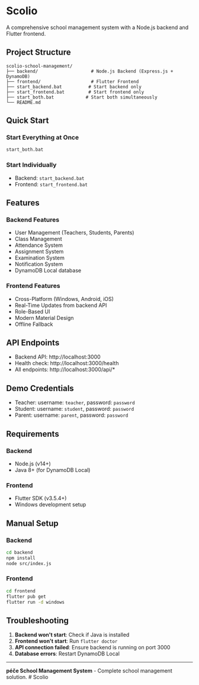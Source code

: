 # Scolio

A comprehensive school management system with a Node.js backend and Flutter frontend.

## Project Structure

```
scolio-school-management/
├── backend/                    # Node.js Backend (Express.js + DynamoDB)
├── frontend/                   # Flutter Frontend
├── start_backend.bat          # Start backend only
├── start_frontend.bat         # Start frontend only
├── start_both.bat            # Start both simultaneously
└── README.md
```

## Quick Start

### Start Everything at Once
```bash
start_both.bat
```

### Start Individually
- Backend: `start_backend.bat`
- Frontend: `start_frontend.bat`

## Features

### Backend Features
- User Management (Teachers, Students, Parents)
- Class Management
- Attendance System
- Assignment System
- Examination System
- Notification System
- DynamoDB Local database

### Frontend Features
- Cross-Platform (Windows, Android, iOS)
- Real-Time Updates from backend API
- Role-Based UI
- Modern Material Design
- Offline Fallback

## API Endpoints

- Backend API: http://localhost:3000
- Health check: http://localhost:3000/health
- All endpoints: http://localhost:3000/api/*

## Demo Credentials

- Teacher: username: `teacher`, password: `password`
- Student: username: `student`, password: `password`
- Parent: username: `parent`, password: `password`

## Requirements

### Backend
- Node.js (v14+)
- Java 8+ (for DynamoDB Local)

### Frontend
- Flutter SDK (v3.5.4+)
- Windows development setup

## Manual Setup

### Backend
```bash
cd backend
npm install
node src/index.js
```

### Frontend
```bash
cd frontend
flutter pub get
flutter run -d windows
```

## Troubleshooting

1. **Backend won't start**: Check if Java is installed
2. **Frontend won't start**: Run `flutter doctor`
3. **API connection failed**: Ensure backend is running on port 3000
4. **Database errors**: Restart DynamoDB Local

---

**péče School Management System** - Complete school management solution. #   S c o l i o 
 
 
